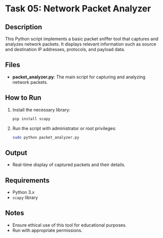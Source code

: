 # Task 05: Network Packet Analyzer

## Description
This Python script implements a basic packet sniffer tool that captures and analyzes network packets. It displays relevant information such as source and destination IP addresses, protocols, and payload data.

## Files
- **packet_analyzer.py**: The main script for capturing and analyzing network packets.

## How to Run
1. Install the necessary library:
    ```bash
    pip install scapy
    ```
2. Run the script with administrator or root privileges:
    ```bash
    sudo python packet_analyzer.py
    ```

## Output
- Real-time display of captured packets and their details.

## Requirements
- Python 3.x
- `scapy` library

## Notes
- Ensure ethical use of this tool for educational purposes.
- Run with appropriate permissions.
